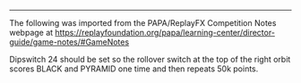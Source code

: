 ***
The following was imported from the PAPA/ReplayFX Competition Notes webpage at https://replayfoundation.org/papa/learning-center/director-guide/game-notes/#GameNotes

Dipswitch 24 should be set so the rollover switch at the top of the right orbit scores BLACK and PYRAMID one time and then repeats 50k points.